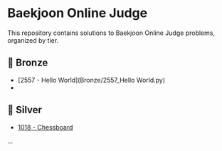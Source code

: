 # Baekjoon Online Judge

This repository contains solutions to Baekjoon Online Judge problems, organized by tier.

## 🥉 Bronze
- [2557 - Hello World](Bronze/2557_Hello World.py)
- 

## 🥈 Silver
- [1018 - Chessboard](silver/1018_Chessboard.py)

...
